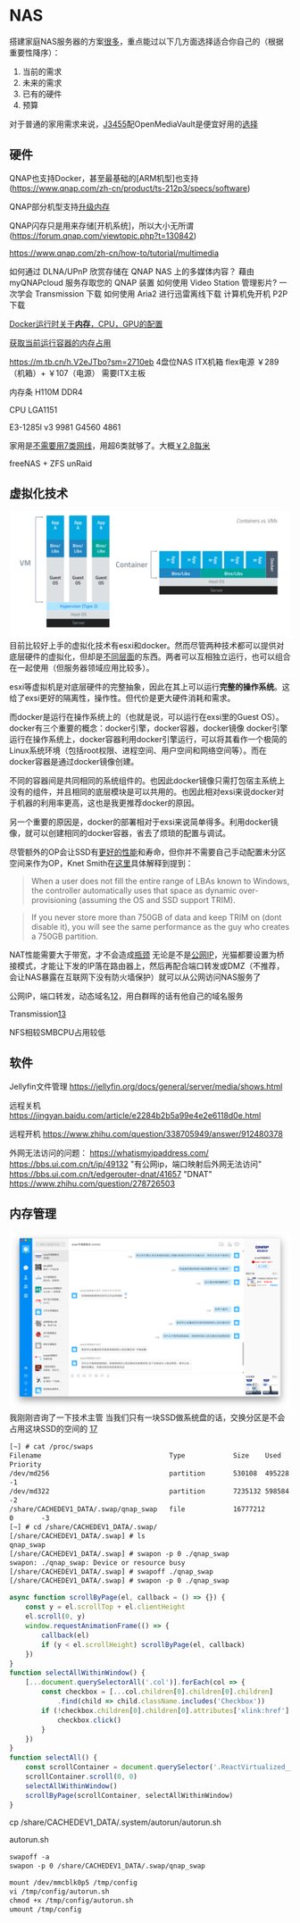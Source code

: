 # NAS

搭建家庭NAS服务器的方案[很多][1]，重点能过以下几方面选择适合你自己的（根据重要性降序）：
1) 当前的需求
2) 未来的需求
3) 已有的硬件
4) 预算

对于普通的家用需求来说，[J3455][2]配OpenMediaVault是便宜好用的[选择][3]

## 硬件

QNAP也支持Docker，甚至最基础的[ARM机型]也支持(https://www.qnap.com/zh-cn/product/ts-212p3/specs/software)

QNAP部分机型支持[升级内存](https://www.qnap.com/en/support/con_show.php?cid=9)

QNAP闪存只是用来存储[开机系统]，所以大小无所谓(https://forum.qnap.com/viewtopic.php?t=130842)


https://www.qnap.com/zh-cn/how-to/tutorial/multimedia

如何通过 DLNA/UPnP 欣赏存储在 QNAP NAS 上的多媒体内容？
藉由 myQNAPcloud 服务存取您的 QNAP 装置
如何使用 Video Station 管理影片?
一次学会 Transmission 下载
如何使用 Aria2 进行迅雷离线下载
计算机免开机 P2P 下载

[Docker运行时关于**内存**，CPU，GPU的配置](https://docs.docker.com/config/containers/resource_constraints/)

[获取当前运行容器的内存占用](https://docs.docker.com/engine/reference/commandline/stats/)


https://m.tb.cn/h.V2eJTbo?sm=2710eb
4盘位NAS ITX机箱 flex电源
￥289 （机箱）+ ￥107（电源）
需要ITX主板

内存条
H110M
DDR4

CPU LGA1151

E3-1285l v3 9981
G4560 4861


家用是[不需要用7类网线][5]，用超6类就够了。大概[￥2.8每米](https://detail.tmall.com/item.htm?id=592380154094)

freeNAS + ZFS
unRaid

## 虚拟化技术
![containers-vs-vms](./containers-vs-vms.webp)
目前比较好上手的虚拟化技术有esxi和docker。然而尽管两种技术都可以提供对底层硬件的虚拟化，但却是[不同层面][4]的东西。两者可以互相独立运行，也可以组合在一起使用（但服务器领域应用比较多）。

esxi等虚拟机是对底层硬件的完整抽象，因此在其上可以运行**完整的操作系统**。这给了exsi更好的隔离性，操作性。但代价是更大硬件消耗和需求。

而docker是运行在操作系统上的（也就是说，可以运行在exsi里的Guest OS）。
docker有三个重要的概念：docker引擎，docker容器，docker镜像
docker引擎运行在操作系统上，docker容器利用docker引擎运行，可以将其看作一个极简的Linux系统环境（包括root权限、进程空间、用户空间和网络空间等）。而在docker容器是通过docker镜像创建。

不同的容器间是共同相同的系统组件的。也因此docker镜像只需打包宿主系统上没有的组件，并且相同的底层模块是可以共用的。也因此相对exsi来说docker对于机器的利用率更高，这也是我更推荐docker的原因。

另一个重要的原因是，docker的部署相对于exsi来说简单得多。利用docker镜像，就可以创建相同的docker容器，省去了烦琐的配置与调试。


尽管额外的OP会让SSD有[更好的性能][8]和寿命，但你并不需要自己手动配置未分区空间来作为OP，Knet Smith在[这里][9]具体解释到提到：
> When a user does not fill the entire range of LBAs known to Windows, the controller automatically uses that space as dynamic over-provisioning (assuming the OS and SSD support TRIM).

> If you never store more than 750GB of data and keep TRIM on (dont disable it), you will see the same performance as the guy who creates a 750GB partition.


NAT性能需要大于带宽，才不会造成[瓶颈][11]
无论是不是[公网IP][12]，光猫都要设置为桥接模式，才能让下发的IP落在路由器上，然后再配合端口转发或DMZ（不推荐，会让NAS暴露在互联网下没有防火墙保护）就可以从公网访问NAS服务了

公网IP，端口转发，动态域名[12]，用白群晖的话有他自己的域名服务

Transmission[13]

NFS相较SMBCPU占用较低

## 软件

Jellyfin文件管理
https://jellyfin.org/docs/general/server/media/shows.html

远程关机
https://jingyan.baidu.com/article/e2284b2b5a99e4e2e6118d0e.html

远程开机
https://www.zhihu.com/question/338705949/answer/912480378

外网无法访问的问题：
https://whatismyipaddress.com/
https://bbs.ui.com.cn/t/ip/49132 "有公网ip，端口映射后外网无法访问"
https://bbs.ui.com.cn/t/edgerouter-dnat/41657 "DNAT"
https://www.zhihu.com/question/278726503

## 内存管理
![](./ssd-swap.png)
我刚刚咨询了一下技术主管
当我们只有一块SSD做系统盘的话，交换分区是不会占用这块SSD的空间的
[17]

```
[~] # cat /proc/swaps
Filename                                Type            Size    Used    Priority
/dev/md256                              partition       530108  495228  -1
/dev/md322                              partition       7235132 598584  -2
/share/CACHEDEV1_DATA/.swap/qnap_swap   file            16777212        0       -3
[~] # cd /share/CACHEDEV1_DATA/.swap/
[/share/CACHEDEV1_DATA/.swap] # ls
qnap_swap
[/share/CACHEDEV1_DATA/.swap] # swapon -p 0 ./qnap_swap
swapon: ./qnap_swap: Device or resource busy
[/share/CACHEDEV1_DATA/.swap] # swapoff ./qnap_swap
[/share/CACHEDEV1_DATA/.swap] # swapon -p 0 ./qnap_swap
```

```javascript
async function scrollByPage(el, callback = () => {}) {
    const y = el.scrollTop + el.clientHeight
    el.scroll(0, y)
    window.requestAnimationFrame(() => {
        callback(el)
        if (y < el.scrollHeight) scrollByPage(el, callback)
    })
}
function selectAllWithinWindow() {
    [...document.querySelectorAll('.col')].forEach(col => {
        const checkbox = [...col.children[0].children[0].children]
            .find(child => child.className.includes('Checkbox'))
        if (!checkbox.children[0].children[0].attributes['xlink:href'].value.includes('box_selected_normal')) {
            checkbox.click()
        }
    })
}
function selectAll() {
    const scrollContainer = document.querySelector('.ReactVirtualized__Grid')
    scrollContainer.scroll(0, 0)
    selectAllWithinWindow()
    scrollByPage(scrollContainer, selectAllWithinWindow)
}
```

cp /share/CACHEDEV1_DATA/.system/autorun/autorun.sh

autorun.sh
```
swapoff -a
swapon -p 0 /share/CACHEDEV1_DATA/.swap/qnap_swap
```

```
mount /dev/mmcblk0p5 /tmp/config
vi /tmp/config/autorun.sh
chmod +x /tmp/config/autorun.sh
umount /tmp/config
```


[1]: https://www.zhihu.com/question/21359049/answer/34375825
[2]: https://s.taobao.com/search?q=J3455
[3]: https://www.bilibili.com/video/BV18W411f7u9?t=5m49s
[4]: https://www.upguard.com/blog/docker-vs-vmware-how-do-they-stack-up
[5]: https://www.zhihu.com/question/317765503/answer/1055708744 "家庭装修，现在网线布六类还是七类线比较好？ - 大盗的回答 - 知乎"
[6]: https://www.quora.com/Is-the-speed-of-SSD-and-RAM-the-same "SSD比内存慢了两个数量级"
[7]: https://unix.stackexchange.com/questions/2658/why-use-swap-when-there-is-more-than-enough-free-space-in-ram "linux会把内存中比较少用到的部分放到swap里"
[8]: https://www.anandtech.com/show/6489/playing-with-op "预留空间对SSD的影响"
[9]: https://blog.seagate.com/intelligent/gassing-up-your-ssd/
[9.1]: https://forums.anandtech.com/threads/a-question-about-overprovisioning-in-ssds.2497601/
[10]: https://www.techspot.com/news/52835-understanding-ssds-the-need-for-trim-overprovisioning-and-more.html
[11]: https://www.bilibili.com/video/BV1vz411b7tC?t=1m52s
[12]: https://www.bilibili.com/video/BV1Z4411n7JB?t=3m58s
[12.1]: https://www.v2ex.com/t/582688 "如何得到公网IP"
[13]: https://www.bilibili.com/video/BV1H4411p7LA?t=19m02s
[14]: https://www.tinymediamanager.org/
[15]: https://post.smzdm.com/p/a4wmwkrl/ "利用tinyMediaManager刮削影片，解决plex电影墙的问题"
[16]: https://www.bilibili.com/video/av94293208/
[17]: https://forum.qnap.com/viewtopic.php?t=149957
[17]: https://forum.qnap.com/viewtopic.php?t=130345
[17]: https://wiki.qnap.com/wiki/Running_Your_Own_Application_at_Startup#Manual_edit_of_autorun.sh
[18]: https://www.thegeekdiary.com/centos-rhel-how-to-prioritize-the-devices-used-for-swap-partition/